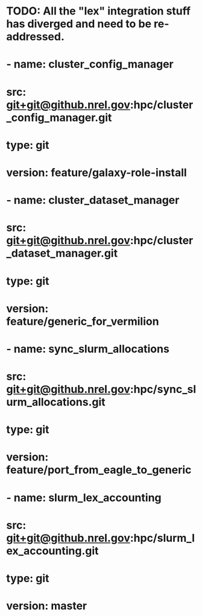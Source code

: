 
######
# TODO: All the "lex" integration stuff has diverged and need to be re-addressed.
######
  # - name: cluster_config_manager
  #   src: git+git@github.nrel.gov:hpc/cluster_config_manager.git
  #   type: git
  #   version: feature/galaxy-role-install
#
  # - name: cluster_dataset_manager
  #   src: git+git@github.nrel.gov:hpc/cluster_dataset_manager.git
  #   type: git
  #   version: feature/generic_for_vermilion
#
  # - name: sync_slurm_allocations
  #   src: git+git@github.nrel.gov:hpc/sync_slurm_allocations.git
  #   type: git
  #   version: feature/port_from_eagle_to_generic
#
  # - name: slurm_lex_accounting
  #   src: git+git@github.nrel.gov:hpc/slurm_lex_accounting.git
  #   type: git
  #   version: master
